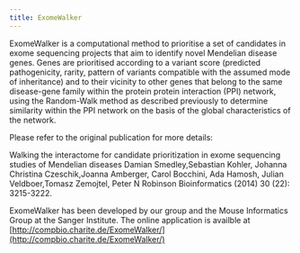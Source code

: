 ```yaml
---
title: ExomeWalker
---
```


ExomeWalker is a computational method to prioritise a set of candidates in exome sequencing projects that aim to identify novel Mendelian disease genes. 
Genes are prioritised according to a variant score (predicted pathogenicity, rarity, pattern of variants compatible with the assumed mode of inheritance) and to their vicinity to other genes that belong to the same disease-gene family within the protein protein interaction (PPI) network, using the Random-Walk method as described previously to determine similarity within the PPI network on the basis of the global characteristics of the network.

Please refer to the original publication for more details:

Walking the interactome for candidate prioritization in exome sequencing studies of Mendelian diseases
Damian Smedley,Sebastian Kohler, Johanna Christina Czeschik,Joanna Amberger, Carol Bocchini, Ada Hamosh, Julian Veldboer,Tomasz Zemojtel, Peter N Robinson
Bioinformatics (2014) 30 (22): 3215-3222.

ExomeWalker has been developed by our group and the Mouse Informatics Group at the Sanger Institute. 
The online application is availble at [http://compbio.charite.de/ExomeWalker/](http://compbio.charite.de/ExomeWalker/)

